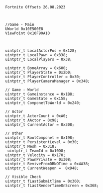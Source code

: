     Fortnite Offsets 26.08.2023



    //Game - Main
    UWorld 0x10E500E8
    ViewPoint 0x10F90A10
  

  
    uintptr_t LocalActorPos = 0x128;
    uintptr_t LocalPawn = 0x338;
    uintptr_t LocalPlayers = 0x38;

    uintptr_t BoneArray = 0x600;
    uintptr_t PlayerState = 0x2b0; 
    uintptr_t PlayerController = 0x30;
    uintptr_t PlayerCameraManager = 0x348;

    // Game - World
    uintptr_t Gameinstance = 0x1B8;
    uintptr_t GameState = 0x158;
    uintptr_t ComponetToWorld = 0x240;

    // Actor
    uintptr_t ActorCount = 0xA0;
    uintptr_t AActor = 0x98;
    uintptr_t CurrentActor = 0x308;

    // Other
    uintptr_t RootComponet = 0x198;
    uintptr_t PersistentLevel = 0x30;
    uintptr_t Mesh = 0x318;
     uintptr_t TeamId = 0x10D8;
    uintptr_t Velocity = 0x170;
    uintptr_t PawnPrivate = 0x308; 
    uintptr_t ReviveFromDBNOTime = 0x4A38;
    uintptr_t CurrentWeapon =  0x948;
    
    // Visible Check
    uintptr_t fLastSubmitTime = 0x360;
    uintptr_t fLastRenderTimeOnScreen = 0x368;

